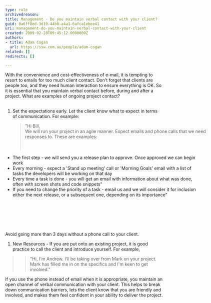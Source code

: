 ```yaml
---
type: rule
archivedreason: 
title: Management - Do you maintain verbal contact with your client?
guid: 0a6ff8ed-3d19-44b0-a4a1-6afca1ebee41
uri: management-do-you-maintain-verbal-contact-with-your-client
created: 2009-02-28T09:45:12.0000000Z
authors:
- title: Adam Cogan
  url: https://ssw.com.au/people/adam-cogan
related: []
redirects: []

---
```



With the convenience and cost-effectiveness of e-mail, it is tempting to resort to emails for too much client contact. Don't forget that clients are people too, and they need human interaction to ensure everything is OK. So it is essential that you maintain verbal contact before, during and after a project. What are examples of ongoing project contact? 
<br><excerpt class='endintro'></excerpt><br>
<ol><li>Set the expectations early. Let the client know what to expect in terms of communication. For example&#58;&#160;&#160;&#160;&#160; <blockquote dir="ltr" class="ssw-rteStyle-GreyBox" style="width&#58;607px;height&#58;87px;margin-right&#58;0px;"><p>&quot;Hi Bill,<br>We will run your project in an agile manner. Expect emails and phone calls that we need responses to. These are examples&#58; </p></blockquote>
</li></ol>
<ul class="ssw-rteStyle-GreyBox" style="width&#58;610px;height&#58;200px;"><li>The first step - we will send you a release plan to approve. Once approved we can begin work</li>
<li>Every morning - expect a 'Stand up meeting' call or 'Morning Goals' email with a list of tasks the developers will be working on that day</li>
<li>Every time a task is done&#160;- you will get an email with information about what was done, often with screen shots and code snippets&quot; </li>
<li><span>If you need to change the priority of a task - email us and we will consider it for inclusion either the next release, or a subsequent one,&#160;depending on its importance&quot;</span></li></ul>
<p>&#160;</p>
<p>Avoid going more than 3 days without a phone call to your client. </p>
<ol><li>New Resources - If you are put onto an existing project, it is good practice to call the client and introduce yourself. For example, </li></ol>
<blockquote dir="ltr" style="margin-right&#58;10px;"><blockquote dir="ltr" style="margin-right&#58;10px;"><p>&quot;Hi, I'm Andrew. I'll be taking over from Mark on your project. Mark has filled me in on the specifics and I'm keen to get involved.&quot;</p></blockquote></blockquote>
<p>If you use the phone instead of email when it is appropriate, you maintain an open channel of verbal communication with your client. This helps to break down communication barriers, lets the client know that you are friendly and involved, and makes them feel confident in your ability to deliver the project.</p>


